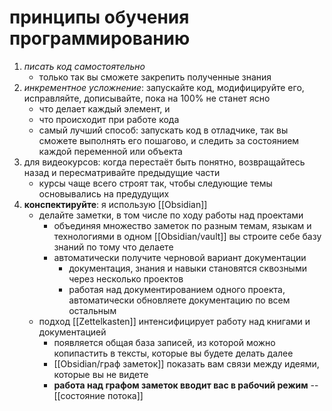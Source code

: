 # принципы обучения программированию

1. *писать код самостоятельно*
	- только так вы сможете закрепить полученные знания
2. *инкрементное усложнение*: запускайте код, модифицируйте его, исправляйте, дописывайте, пока на 100% не станет ясно 
	- что делает каждый элемент, и 
	- что происходит при работе кода
	- самый лучший способ: запускать код в отладчике, так вы сможете выполнять его пошагово, и следить за состоянием каждой переменной или объекта
3. для видеокурсов: когда перестаёт быть понятно, возвращайтесь назад и пересматривайте предыдущие части
	- курсы чаще всего строят так, чтобы следующие темы основывались на предудущих
4. **конспектируйте**: я использую [[Obsidian]]
	- делайте заметки, в том числе по ходу работы над проектами
		- объединяя множество заметок по разным темам, языкам и технологиями в одном [[Obsidian/vault]] вы строите себе базу знаний по тому что делаете
		- автоматически получите черновой вариант документации
			- документация, знания и навыки становятся сквозными через несколько проектов
			- работая над документированием одного проекта, автоматически обновляете документацию по всем остальным
	- подход [[Zettelkasten]] интенсифицирует работу над книгами и документацией
		- появляется общая база записей, из которой можно копипастить в тексты, которые вы будете делать далее
		- [[Obsidian/граф заметок]] показать вам связи между идеями, которые вы не видете
		- **работа над графом заметок вводит вас в рабочий режим** -- [[состояние потока]]